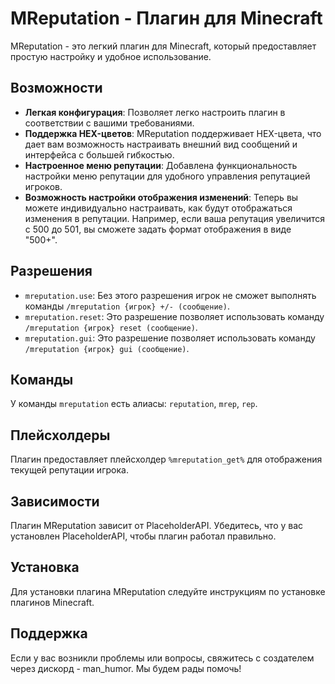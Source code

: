 # MReputation - Плагин для Minecraft

MReputation - это легкий плагин для Minecraft, который предоставляет простую настройку и удобное использование.

## Возможности
- **Легкая конфигурация**: Позволяет легко настроить плагин в соответствии с вашими требованиями.
- **Поддержка HEX-цветов**: MReputation поддерживает HEX-цвета, что дает вам возможность настраивать внешний вид сообщений и интерфейса с большей гибкостью.
- **Настроенное меню репутации**: Добавлена функциональность настройки меню репутации для удобного управления репутацией игроков.
- **Возможность настройки отображения изменений**: Теперь вы можете индивидуально настраивать, как будут отображаться изменения в репутации. Например, если ваша репутация увеличится с 500 до 501, вы сможете задать формат отображения в виде "500+".

## Разрешения
- `mreputation.use`: Без этого разрешения игрок не сможет выполнять команды `/mreputation {игрок} +/- (сообщение)`.
- `mreputation.reset`: Это разрешение позволяет использовать команду `/mreputation {игрок} reset (сообщение)`.
- `mreputation.gui`: Это разрешение позволяет использовать команду `/mreputation {игрок} gui (сообщение)`.

## Команды
У команды `mreputation` есть алиасы: `reputation`, `mrep`, `rep`.

## Плейсхолдеры
Плагин предоставляет плейсхолдер `%mreputation_get%` для отображения текущей репутации игрока.

## Зависимости
Плагин MReputation зависит от PlaceholderAPI. Убедитесь, что у вас установлен PlaceholderAPI, чтобы плагин работал правильно.

## Установка
Для установки плагина MReputation следуйте инструкциям по установке плагинов Minecraft.

## Поддержка
Если у вас возникли проблемы или вопросы, свяжитесь с создателем через дискорд - man_humor. Мы будем рады помочь!

